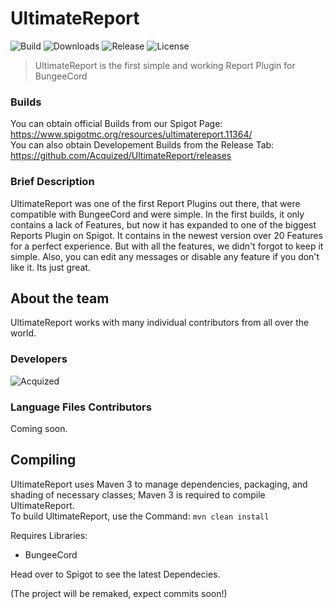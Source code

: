 # UltimateReport  
![Build](https://img.shields.io/travis/Acquized/UltimateReport.svg?style=flat-square) ![Downloads](https://img.shields.io/github/downloads/Acquized/UltimateReport/total.svg?style=flat-square) ![Release](https://img.shields.io/github/release/Acquized/UltimateReport.svg?style=flat-square) ![License](https://img.shields.io/github/license/Acquized/UltimateReport.svg?style=flat-square)  
> UltimateReport is the first simple and working Report Plugin for BungeeCord  
  
### Builds  
You can obtain official Builds from our Spigot Page: https://www.spigotmc.org/resources/ultimatereport.11364/  
You can also obtain Developement Builds from the Release Tab: https://github.com/Acquized/UltimateReport/releases
  
### Brief Description  
UltimateReport was one of the first Report Plugins out there, that were compatible with BungeeCord and were simple. In the first builds, it only contains a lack
of Features, but now it has expanded to one of the biggest Reports Plugin on Spigot. It contains in the newest version over 20 Features for a perfect
experience. But with all the features, we didn't forgot to keep it simple. Also, you can edit any messages or disable any feature if you don't like it. Its just great.  
  
## About the team  
UltimateReport works with many individual contributors from all over the world.  
  
### Developers  
![Acquized](http://i.epvpimg.com/Pb2Ke.png)  
  
### Language Files Contributors  
Coming soon.  
  
## Compiling  
UltimateReport uses Maven 3 to manage dependencies, packaging, and shading of necessary classes; Maven 3 is required to compile UltimateReport.  
To build UltimateReport, use the Command: `mvn clean install`  
  
Requires Libraries:
* BungeeCord  
  
Head over to Spigot to see the latest Dependecies.

(The project will be remaked, expect commits soon!)
